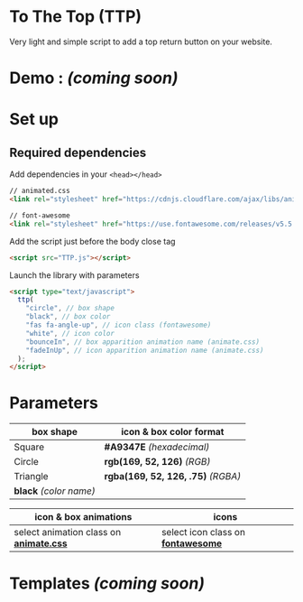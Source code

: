 # To The Top (TTP)
Very light and simple script to add a top return button on your website.

# Demo : *(coming soon)*

# Set up

## Required dependencies

Add dependencies in your `<head></head>`

```html
// animated.css
<link rel="stylesheet" href="https://cdnjs.cloudflare.com/ajax/libs/animate.css/3.7.0/animate.min.css">

// font-awesome
<link rel="stylesheet" href="https://use.fontawesome.com/releases/v5.5.0/css/all.css" integrity="sha384-B4dIYHKNBt8Bc12p+WXckhzcICo0wtJAoU8YZTY5qE0Id1GSseTk6S+L3BlXeVIU" crossorigin="anonymous">
```

Add the script just before the body close tag
```html
<script src="TTP.js"></script>
```

Launch the library with parameters
```html
<script type="text/javascript">
  ttp(
    "circle", // box shape
    "black", // box color
    "fas fa-angle-up", // icon class (fontawesome)
    "white", // icon color
    "bounceIn", // box apparition animation name (animate.css)
    "fadeInUp", // icon apparition animation name (animate.css)
  );
</script>
```

# Parameters
box shape | icon & box color format
------------ | ------------
Square | **#A9347E** *(hexadecimal)*
Circle | **rgb(169, 52, 126)** *(RGB)*
Triangle | **rgba(169, 52, 126, .75)** *(RGBA)*
 | **black** *(color name)*

icon & box animations | icons
------------ | -------------
select animation class on **[animate.css](https://daneden.github.io/animate.css/)** | select icon class on **[fontawesome](https://fontawesome.com/icons?d=gallery)**



# Templates *(coming soon)*
